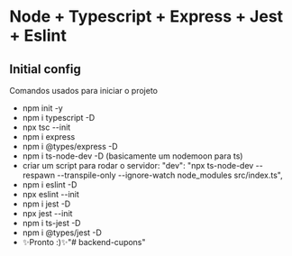 # Node + Typescript + Express + Jest + Eslint
## Initial config

Comandos usados para iniciar o projeto

- npm init -y
- npm i typescript -D
- npx tsc --init
- npm i express
- npm i @types/express -D
- npm i ts-node-dev -D (basicamente um nodemoon para ts)
- criar um script para rodar o servidor: 
    "dev": "npx ts-node-dev --respawn --transpile-only --ignore-watch node_modules src/index.ts",
- npm i eslint -D
- npx eslint --init
- npm i jest -D
- npx jest --init
- npm i ts-jest -D
- npm i @types/jest -D
- ✨Pronto  :)✨"# backend-cupons" 
